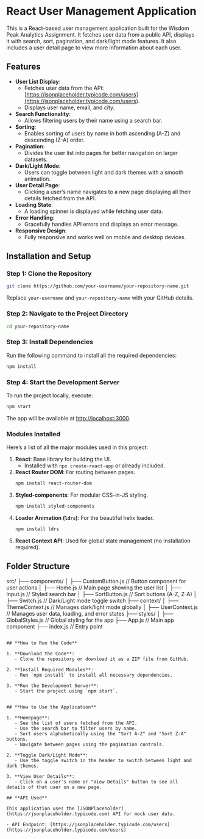 # React User Management Application

This is a React-based user management application built for the Wisdom Peak Analytics Assignment. It fetches user data from a public API, displays it with search, sort, pagination, and dark/light mode features. It also includes a user detail page to view more information about each user.

## **Features**

- **User List Display**:
  - Fetches user data from the API: [https://jsonplaceholder.typicode.com/users](https://jsonplaceholder.typicode.com/users).
  - Displays user name, email, and city.
- **Search Functionality**:
  - Allows filtering users by their name using a search bar.
- **Sorting**:
  - Enables sorting of users by name in both ascending (A-Z) and descending (Z-A) order.
- **Pagination**:
  - Divides the user list into pages for better navigation on larger datasets.
- **Dark/Light Mode**:
  - Users can toggle between light and dark themes with a smooth animation.
- **User Detail Page**:
  - Clicking a user’s name navigates to a new page displaying all their details fetched from the API.
- **Loading State**:
  - A loading spinner is displayed while fetching user data.
- **Error Handling**:
  - Gracefully handles API errors and displays an error message.
- **Responsive Design**:
  - Fully responsive and works well on mobile and desktop devices.

## **Installation and Setup**

### **Step 1: Clone the Repository**
```bash
git clone https://github.com/your-username/your-repository-name.git
```
Replace `your-username` and `your-repository-name` with your GitHub details.

### **Step 2: Navigate to the Project Directory**
```bash
cd your-repository-name
```

### **Step 3: Install Dependencies**
Run the following command to install all the required dependencies:

```bash
npm install
```

### **Step 4: Start the Development Server**
To run the project locally, execute:
```bash
npm start
```
The app will be available at [http://localhost:3000](http://localhost:3000).

### **Modules Installed**

Here’s a list of all the major modules used in this project:

1. **React**: Base library for building the UI.
   - Installed with `npx create-react-app` or already included.
2. **React Router DOM**: For routing between pages.
   ```bash
   npm install react-router-dom

3. **Styled-components**: For modular CSS-in-JS styling.
   ```bash
   npm install styled-components

4. **Loader Animation (`ldrs`)**: For the beautiful helix loader.
   ```bash
   npm install ldrs

5. **React Context API**: Used for global state management (no installation required).

## **Folder Structure**

src/
├── components/
│   ├── CustomButton.js   // Button component for user actions
│   ├── Home.js           // Main page showing the user list
│   ├── Input.js          // Styled search bar
│   ├── SortButton.js     // Sort buttons (A-Z, Z-A)
│   ├── Switch.js         // Dark/Light mode toggle switch
├── context/
│   ├── ThemeContext.js   // Manages dark/light mode globally
│   ├── UserContext.js    // Manages user data, loading, and error states
├── styles/
│   ├── GlobalStyles.js   // Global styling for the app
├── App.js                // Main app component
├── index.js              // Entry point
```

## **How to Run the Code**

1. **Download the Code**:
   - Clone the repository or download it as a ZIP file from GitHub.

2. **Install Required Modules**:
   - Run `npm install` to install all necessary dependencies.

3. **Run the Development Server**:
   - Start the project using `npm start`.


## **How to Use the Application**

1. **Homepage**:
   - See the list of users fetched from the API.
   - Use the search bar to filter users by name.
   - Sort users alphabetically using the "Sort A-Z" and "Sort Z-A" buttons.
   - Navigate between pages using the pagination controls.

2. **Toggle Dark/Light Mode**:
   - Use the toggle switch in the header to switch between light and dark themes.

3. **View User Details**:
   - Click on a user's name or "View Details" button to see all details of that user on a new page.

## **API Used**

This application uses the [JSONPlaceholder](https://jsonplaceholder.typicode.com) API for mock user data.

- API Endpoint: [https://jsonplaceholder.typicode.com/users](https://jsonplaceholder.typicode.com/users)
